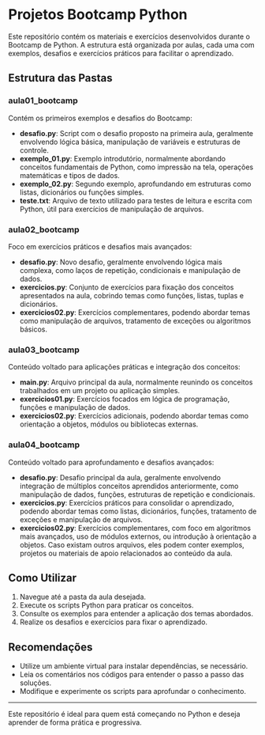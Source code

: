 # Projetos Bootcamp Python

Este repositório contém os materiais e exercícios desenvolvidos durante o Bootcamp de Python. A estrutura está organizada por aulas, cada uma com exemplos, desafios e exercícios práticos para facilitar o aprendizado.

## Estrutura das Pastas

### aula01_bootcamp
Contém os primeiros exemplos e desafios do Bootcamp:
- **desafio.py**: Script com o desafio proposto na primeira aula, geralmente envolvendo lógica básica, manipulação de variáveis e estruturas de controle.
- **exemplo_01.py**: Exemplo introdutório, normalmente abordando conceitos fundamentais de Python, como impressão na tela, operações matemáticas e tipos de dados.
- **exemplo_02.py**: Segundo exemplo, aprofundando em estruturas como listas, dicionários ou funções simples.
- **teste.txt**: Arquivo de texto utilizado para testes de leitura e escrita com Python, útil para exercícios de manipulação de arquivos.

### aula02_bootcamp
Foco em exercícios práticos e desafios mais avançados:
- **desafio.py**: Novo desafio, geralmente envolvendo lógica mais complexa, como laços de repetição, condicionais e manipulação de dados.
- **exercicios.py**: Conjunto de exercícios para fixação dos conceitos apresentados na aula, cobrindo temas como funções, listas, tuplas e dicionários.
- **exercicios02.py**: Exercícios complementares, podendo abordar temas como manipulação de arquivos, tratamento de exceções ou algoritmos básicos.

### aula03_bootcamp
Conteúdo voltado para aplicações práticas e integração dos conceitos:
- **main.py**: Arquivo principal da aula, normalmente reunindo os conceitos trabalhados em um projeto ou aplicação simples.
- **exercicios01.py**: Exercícios focados em lógica de programação, funções e manipulação de dados.
- **exercicios02.py**: Exercícios adicionais, podendo abordar temas como orientação a objetos, módulos ou bibliotecas externas.

### aula04_bootcamp
Conteúdo voltado para aprofundamento e desafios avançados:
- **desafio.py**: Desafio principal da aula, geralmente envolvendo integração de múltiplos conceitos aprendidos anteriormente, como manipulação de dados, funções, estruturas de repetição e condicionais.
- **exercicios.py**: Exercícios práticos para consolidar o aprendizado, podendo abordar temas como listas, dicionários, funções, tratamento de exceções e manipulação de arquivos.
- **exercicios02.py**: Exercícios complementares, com foco em algoritmos mais avançados, uso de módulos externos, ou introdução à orientação a objetos.
Caso existam outros arquivos, eles podem conter exemplos, projetos ou materiais de apoio relacionados ao conteúdo da aula.

## Como Utilizar
1. Navegue até a pasta da aula desejada.
2. Execute os scripts Python para praticar os conceitos.
3. Consulte os exemplos para entender a aplicação dos temas abordados.
4. Realize os desafios e exercícios para fixar o aprendizado.

## Recomendações
- Utilize um ambiente virtual para instalar dependências, se necessário.
- Leia os comentários nos códigos para entender o passo a passo das soluções.
- Modifique e experimente os scripts para aprofundar o conhecimento.

---
Este repositório é ideal para quem está começando no Python e deseja aprender de forma prática e progressiva.
